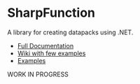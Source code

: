 # SharpFunction
A library for creating datapacks using .NET.

* [Full Documentation](https://maxuss.github.io/SharpFunction)
* [Wiki with few examples](https://github.com/Maxuss/SharpFunction/wiki)
* [Examples](https://github.com/Maxuss/SharpFunction/tree/main/SFExample)

WORK IN PROGRESS
